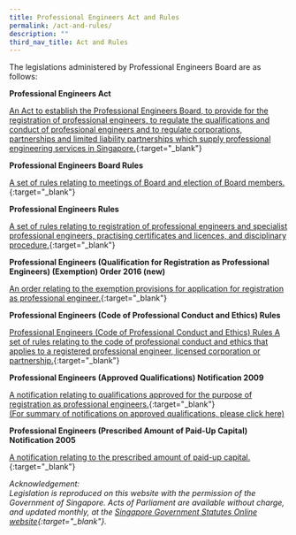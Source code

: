 ```yaml
---
title: Professional Engineers Act and Rules
permalink: /act-and-rules/
description: ""
third_nav_title: Act and Rules
---
```

The legislations administered by Professional Engineers Board are as follows:

**Professional Engineers Act**

[An Act to establish the Professional Engineers Board, to provide for the registration of professional engineers, to regulate the qualifications and conduct of professional engineers and to regulate corporations, partnerships and limited liability partnerships which supply professional engineering services in Singapore.](https://sso.agc.gov.sg/Act/PEA1991){:target="_blank"}

**Professional Engineers Board Rules**

[A set of rules relating to meetings of Board and election of Board members.](https://sso.agc.gov.sg/SL/PEA1991-R2?DocDate=20051201){:target="_blank"}

**Professional Engineers Rules**
    
[A set of rules relating to registration of professional engineers and specialist professional engineers, practising certificates and licences, and disciplinary procedure.](https://sso.agc.gov.sg/SL/PEA1991-R1?DocDate=20180820){:target="_blank"}

**Professional Engineers (Qualification for Registration as Professional Engineers) (Exemption) Order 2016 (new)**
    
[An order relating to the exemption provisions for application for registration as professional engineer.](https://sso.agc.gov.sg/SL/PEA1991-S588-2016?DocDate=20161116){:target="_blank"}

**Professional Engineers (Code of Professional Conduct and Ethics) Rules**
    
[Professional Engineers (Code of Professional Conduct and Ethics) Rules A set of rules relating to the code of professional conduct and ethics that applies to a registered professional engineer, licensed corporation or partnership.](https://sso.agc.gov.sg/SL/PEA1991-R3?DocDate=20180112){:target="_blank"}

**Professional Engineers (Approved Qualifications) Notification 2009**
    
[A notification relating to qualifications approved for the purpose of registration as professional engineers.](https://sso.agc.gov.sg/SL/PEA1991-S653-2009?DocDate=20180112){:target="_blank"} <br>
[(For summary of notifications on approved qualifications, please click here)](/files/Summary%20of%20notification%20on%20approved%20qualifications%202009_2017.pdf)

**Professional Engineers (Prescribed Amount of Paid-Up Capital) Notification 2005**
    
[A notification relating to the prescribed amount of paid-up capital.](https://sso.agc.gov.sg/SL/PEA1991-S767-2005?DocDate=20051201){:target="_blank"}
    
_Acknowledgement:  
Legislation is reproduced on this website with the permission of the Government of Singapore. Acts of Parliament are available without charge, and updated monthly, at the [Singapore Government Statutes Online website](https://sso.agc.gov.sg](https://sso.agc.gov.sg/)){:target="_blank"}._